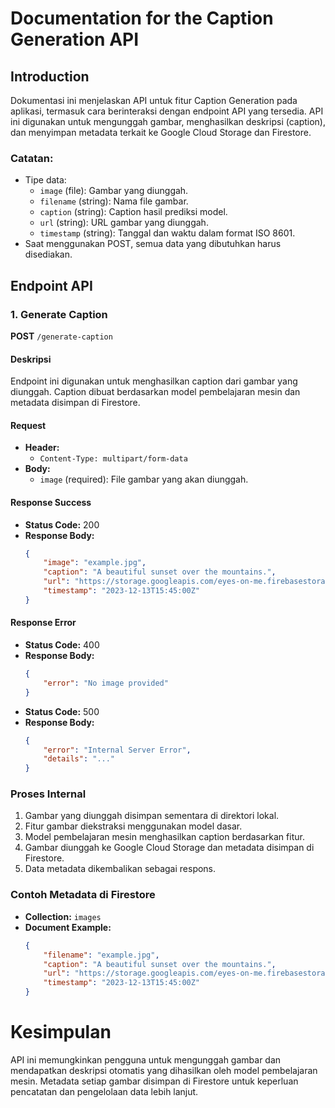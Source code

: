 # Documentation for the Caption Generation API

## Introduction
Dokumentasi ini menjelaskan API untuk fitur Caption Generation pada aplikasi, termasuk cara berinteraksi dengan endpoint API yang tersedia. API ini digunakan untuk mengunggah gambar, menghasilkan deskripsi (caption), dan menyimpan metadata terkait ke Google Cloud Storage dan Firestore.

### Catatan:
- Tipe data:
  - `image` (file): Gambar yang diunggah.
  - `filename` (string): Nama file gambar.
  - `caption` (string): Caption hasil prediksi model.
  - `url` (string): URL gambar yang diunggah.
  - `timestamp` (string): Tanggal dan waktu dalam format ISO 8601.
- Saat menggunakan POST, semua data yang dibutuhkan harus disediakan.

## Endpoint API

### 1. Generate Caption
**POST** `/generate-caption`

#### Deskripsi
Endpoint ini digunakan untuk menghasilkan caption dari gambar yang diunggah. Caption dibuat berdasarkan model pembelajaran mesin dan metadata disimpan di Firestore.

#### Request
- **Header:**
  - `Content-Type: multipart/form-data`
- **Body:**
  - `image` (required): File gambar yang akan diunggah.

#### Response Success
- **Status Code:** 200
- **Response Body:**
  ```json
  {
      "image": "example.jpg",
      "caption": "A beautiful sunset over the mountains.",
      "url": "https://storage.googleapis.com/eyes-on-me.firebasestorage.app/uploads/example.jpg",
      "timestamp": "2023-12-13T15:45:00Z"
  }
  ```

#### Response Error
- **Status Code:** 400
- **Response Body:**
  ```json
  {
      "error": "No image provided"
  }
  ```
- **Status Code:** 500
- **Response Body:**
  ```json
  {
      "error": "Internal Server Error",
      "details": "..."  
  }
  ```

### Proses Internal
1. Gambar yang diunggah disimpan sementara di direktori lokal.
2. Fitur gambar diekstraksi menggunakan model dasar.
3. Model pembelajaran mesin menghasilkan caption berdasarkan fitur.
4. Gambar diunggah ke Google Cloud Storage dan metadata disimpan di Firestore.
5. Data metadata dikembalikan sebagai respons.

### Contoh Metadata di Firestore
- **Collection:** `images`
- **Document Example:**
  ```json
  {
      "filename": "example.jpg",
      "caption": "A beautiful sunset over the mountains.",
      "url": "https://storage.googleapis.com/eyes-on-me.firebasestorage.app/uploads/example.jpg",
      "timestamp": "2023-12-13T15:45:00Z"
  }
  ```

# Kesimpulan
API ini memungkinkan pengguna untuk mengunggah gambar dan mendapatkan deskripsi otomatis yang dihasilkan oleh model pembelajaran mesin. Metadata setiap gambar disimpan di Firestore untuk keperluan pencatatan dan pengelolaan data lebih lanjut.
